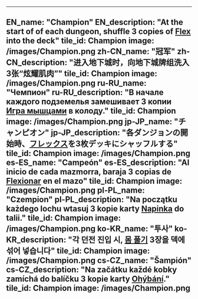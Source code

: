 ---

EN_name: "Champion"
EN_description: "At the start of of each dungeon, shuffle 3 copies of <a href = '../en/abilities#Flex'>Flex</a> into the deck"
tile_id: Champion
image: /images/Champion.png
zh-CN_name: "冠军"
zh-CN_description: "进入地下城时，向地下城牌组洗入3张“炫耀肌肉”"
tile_id: Champion
image: /images/Champion.png
ru-RU_name: "Чемпион"
ru-RU_description: "В начале каждого подземелья замешивает 3 копии <a href = '../ru_ru/abilities#Flex'>Игра мышцами</a> в колоду."
tile_id: Champion
image: /images/Champion.png
jp-JP_name: "チャンピオン"
jp-JP_description: "各ダンジョンの開始時、<a href = '../jp_jp/abilities#Flex'>フレックス</a>を3枚デッキにシャッフルする"
tile_id: Champion
image: /images/Champion.png
es-ES_name: "Campeón"
es-ES_description: "Al inicio de cada mazmorra, baraja 3 copias de <a href = '../es_es/abilities#Flex'>Flexionar</a> en el mazo"
tile_id: Champion
image: /images/Champion.png
pl-PL_name: "Czempion"
pl-PL_description: "Na początku każdego lochu wtasuj 3 kopie karty <a href = '../pl_pl/abilities#Flex'>Napinka</a> do talii."
tile_id: Champion
image: /images/Champion.png
ko-KR_name: "투사"
ko-KR_description: "각 던전 진입 시, <a href = '../ko_kr/abilities#Flex'>몸 풀기</a> 3장을 덱에 섞어 넣습니다"
tile_id: Champion
image: /images/Champion.png
cs-CZ_name: "Šampión"
cs-CZ_description: "Na začátku každé kobky zamíchá do balíčku 3 kopie karty <a href = '../cs_cz/abilities#Flex'>Ohýbání</a>."
tile_id: Champion
image: /images/Champion.png
---